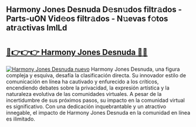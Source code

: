 ## Harmony Jones Desnuda D𝚎sn𝚞dos filtr𝚊dos - Parts-uON Vid𝚎os filtr𝚊dos - N𝚞evas f𝚘tos atr𝚊ctivas lmlLd

# <h2><a href="http://mbdhib.tromn.icu/?c=Harmony+Jones+Desnuda">🔗👉👉👉 Harmony Jones Desnuda 🔗🔗</a></h2>

[![Harmony Jones Desnuda nuevo](https://i.imgur.com/pEAQMta.gif)](http://mbdhib.tromn.icu/?c=Harmony+Jones+Desnuda)
Harmony Jones Desnuda, una figura compleja y esquiva, desafía la clasificación directa. Su innovador estilo de comunicación en línea ha cautivado y enfurecido a los críticos, encendiendo debates sobre la privacidad, la expresión artística y la naturaleza evolutiva de las comunidades virtuales. A pesar de la incertidumbre de sus próximos pasos, su impacto en la comunidad virtual es significativo. Con una dedicación inquebrantable y un atractivo innegable, el impacto de Harmony Jones Desnuda en la comunidad en línea es ilimitado.
